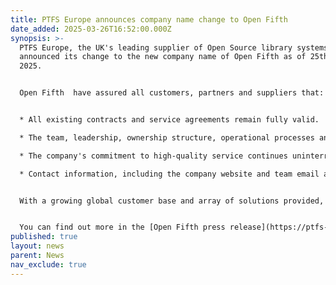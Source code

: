 ```yaml
---
title: PTFS Europe announces company name change to Open Fifth
date_added: 2025-03-26T16:52:00.000Z
synopsis: >-
  PTFS Europe, the UK's leading supplier of Open Source library systems has
  announced its change to the new company name of Open Fifth as of 25th March
  2025.


  Open Fifth  have assured all customers, partners and suppliers that:


  * All existing contracts and service agreements remain fully valid.

  * The team, leadership, ownership structure, operational processes and policies remain unchanged.

  * The company's commitment to high-quality service continues uninterrupted.

  * Contact information, including the company website and team email addresses, have been updated to the ‘openfifth.co.uk’ domain, although existing PTFS Europe email addresses and the website will remain active to redirect during this transitional period. Customers are advised to update saved contact information to ensure that company communications are still received.


  With a growing global customer base and array of solutions provided, the company believe that they had outgrown the name PTFS Europe and that Open Firth better reflects the companies values.


  You can find out more in the [Open Fifth press release](https://ptfs-europe.com/openfifth_docs/OpenFifthPressRelease.pdf)
published: true
layout: news
parent: News
nav_exclude: true
---
```

